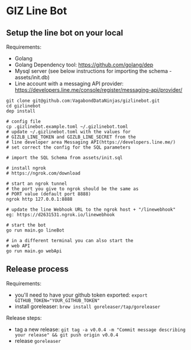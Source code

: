 # GIZ Line Bot

## Setup the line bot on your local

Requirements: 

* Golang
* Golang Dependency tool: https://github.com/golang/dep
* Mysql server (see below instructions for importing the schema - assets/init.db)
* Line account with a messaging API provider: https://developers.line.me/console/register/messaging-api/provider/

```
git clone git@github.com:VagabondDataNinjas/gizlinebot.git
cd gizlinebot
dep install

# config file
cp .gizlinebot.example.toml ~/.gizlinebot.toml
# update ~/.gizlinebot.toml with the values for
# GIZLB_LINE_TOKEN and GIZLB_LINE_SECRET from the
# line developer area Messaging API(https://developers.line.me/)
# set correct the config for the SQL parameters

# import the SQL Schema from assets/init.sql

# install ngrok
# https://ngrok.com/download

# start an ngrok tunnel
# the port you give to ngrok should be the same as
# PORT value (default port 8888)
ngrok http 127.0.0.1:8888

# update the line Webhook URL to the ngrok host + "/linewebhook"
eg: https://d2631531.ngrok.io/linewebhook

# start the bot
go run main.go lineBot

# in a different terminal you can also start the
# web API
go run main.go webApi
```

## Release process

Requirements:

* you'll need to have your github token exported: `export GITHUB_TOKEN="YOUR_GITHUB_TOKEN"`
* install goreleaser: `brew install goreleaser/tap/goreleaser`

Release steps:

* tag a new release: `git tag -a v0.0.4 -m "Commit message describing your release" && git push origin v0.0.4`
* release `goreleaser`
